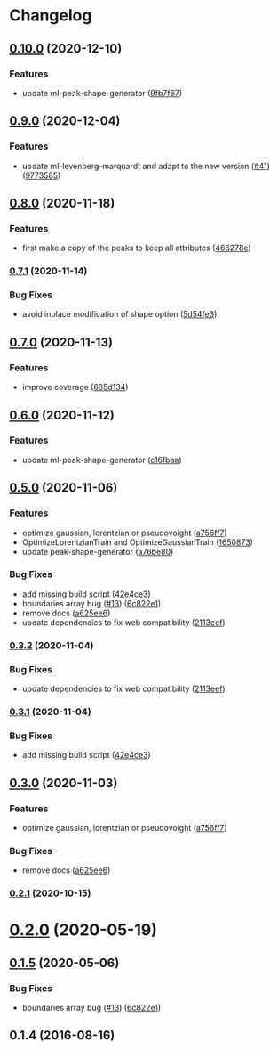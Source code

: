 # Changelog

## [0.10.0](https://www.github.com/mljs/spectra-fitting/compare/v0.9.0...v0.10.0) (2020-12-10)


### Features

* update ml-peak-shape-generator ([9fb7f67](https://www.github.com/mljs/spectra-fitting/commit/9fb7f671f2a85d4993b9d3b5e3c0ac54b35a2e44))

## [0.9.0](https://www.github.com/mljs/spectra-fitting/compare/v0.8.0...v0.9.0) (2020-12-04)


### Features

* update ml-levenberg-marquardt and adapt to the new version ([#41](https://www.github.com/mljs/spectra-fitting/issues/41)) ([9773585](https://www.github.com/mljs/spectra-fitting/commit/9773585e691edffff06617742800ced62042d557))

## [0.8.0](https://www.github.com/mljs/spectra-fitting/compare/v0.7.1...v0.8.0) (2020-11-18)


### Features

* first make a copy of the peaks to keep all attributes ([466278e](https://www.github.com/mljs/spectra-fitting/commit/466278e22628f3d0e73b6e112b42c71fbd30f91f))

### [0.7.1](https://www.github.com/mljs/spectra-fitting/compare/v0.7.0...v0.7.1) (2020-11-14)


### Bug Fixes

* avoid inplace modification of shape option ([5d54fe3](https://www.github.com/mljs/spectra-fitting/commit/5d54fe36e926fad7dc36e8e41ff5fe3411d128b0))

## [0.7.0](https://www.github.com/mljs/spectra-fitting/compare/v0.6.0...v0.7.0) (2020-11-13)


### Features

* improve coverage ([685d134](https://www.github.com/mljs/spectra-fitting/commit/685d134fb3f3761f63282ccaebc0e43b85c7881c))

## [0.6.0](https://www.github.com/mljs/spectra-fitting/compare/v0.5.0...v0.6.0) (2020-11-12)


### Features

* update ml-peak-shape-generator ([c16fbaa](https://www.github.com/mljs/spectra-fitting/commit/c16fbaa8d1612614a8c9bd4289eb0bae564d6a75))

## [0.5.0](https://www.github.com/mljs/spectra-fitting/compare/v0.4.0...v0.5.0) (2020-11-06)


### Features

* optimize gaussian, lorentzian or pseudovoight ([a756ff7](https://www.github.com/mljs/spectra-fitting/commit/a756ff72a25661a6778ce4908b176c4bf8df5b63))
* OptimizeLorentzianTrain and OptimizeGaussianTrain ([1650873](https://www.github.com/mljs/spectra-fitting/commit/165087356a10a1dce453a29b94700e07735b9f40))
* update peak-shape-generator ([a76be80](https://www.github.com/mljs/spectra-fitting/commit/a76be80094b0599c78383b8469cb56b986b75bea))


### Bug Fixes

* add missing build script ([42e4ce3](https://www.github.com/mljs/spectra-fitting/commit/42e4ce3ced85258933164de586ceb238101a2353))
* boundaries array bug ([#13](https://www.github.com/mljs/spectra-fitting/issues/13)) ([6c822e1](https://www.github.com/mljs/spectra-fitting/commit/6c822e14f25c5b091890cee750f34f7dd45bf136))
* remove docs ([a625ee6](https://www.github.com/mljs/spectra-fitting/commit/a625ee645ca09bc923141238d24415650c844f09))
* update dependencies to fix web compatibility ([2113eef](https://www.github.com/mljs/spectra-fitting/commit/2113eef2079032ea27fcd7ecf0388625d36687cb))

### [0.3.2](https://www.github.com/mljs/spectra-fitting/compare/v0.3.1...v0.3.2) (2020-11-04)


### Bug Fixes

* update dependencies to fix web compatibility ([2113eef](https://www.github.com/mljs/spectra-fitting/commit/2113eef2079032ea27fcd7ecf0388625d36687cb))

### [0.3.1](https://www.github.com/mljs/spectra-fitting/compare/v0.3.0...v0.3.1) (2020-11-04)


### Bug Fixes

* add missing build script ([42e4ce3](https://www.github.com/mljs/spectra-fitting/commit/42e4ce3ced85258933164de586ceb238101a2353))

## [0.3.0](https://www.github.com/mljs/spectra-fitting/compare/v0.2.1...v0.3.0) (2020-11-03)


### Features

* optimize gaussian, lorentzian or pseudovoight ([a756ff7](https://www.github.com/mljs/spectra-fitting/commit/a756ff72a25661a6778ce4908b176c4bf8df5b63))


### Bug Fixes

* remove docs ([a625ee6](https://www.github.com/mljs/spectra-fitting/commit/a625ee645ca09bc923141238d24415650c844f09))

### [0.2.1](https://github.com/mljs/spectra-fitting/compare/v0.2.0...v0.2.1) (2020-10-15)

# [0.2.0](https://github.com/mljs/spectra-fitting/compare/v0.1.5...v0.2.0) (2020-05-19)

## [0.1.5](https://github.com/mljs/spectra-fitting/compare/v0.1.4...v0.1.5) (2020-05-06)

### Bug Fixes

- boundaries array bug ([#13](https://github.com/mljs/spectra-fitting/issues/13)) ([6c822e1](https://github.com/mljs/spectra-fitting/commit/6c822e14f25c5b091890cee750f34f7dd45bf136))

<a name="0.1.4"></a>

## 0.1.4 (2016-08-16)
